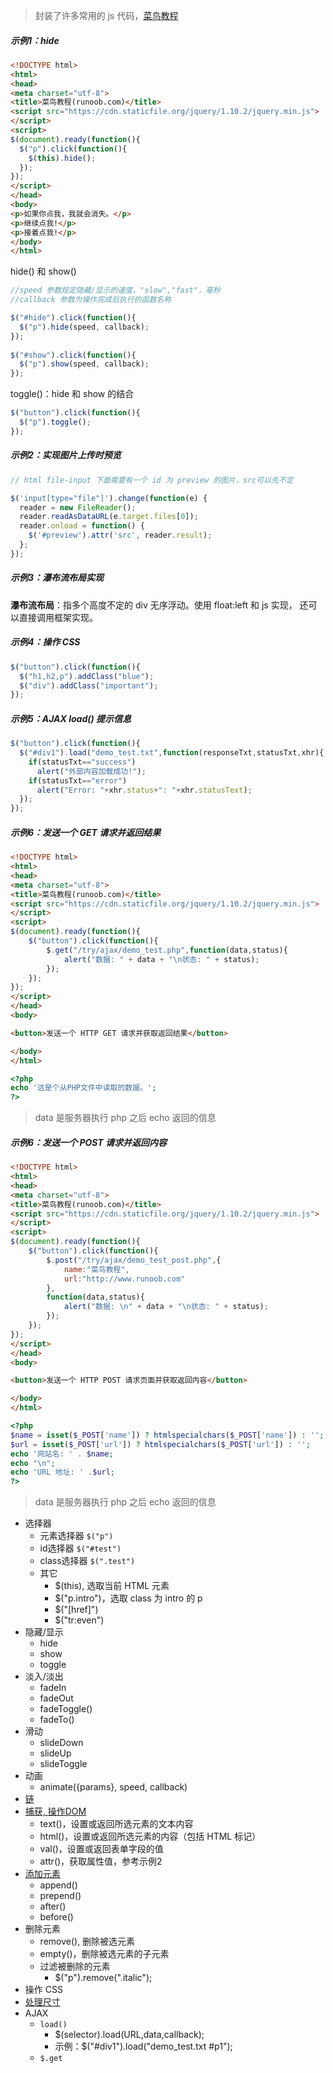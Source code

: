 >封装了许多常用的 js 代码，[菜鸟教程](https://www.runoob.com/jquery/jquery-tutorial.html)

##### 示例1：hide

```html
<!DOCTYPE html>
<html>
<head>
<meta charset="utf-8"> 
<title>菜鸟教程(runoob.com)</title> 
<script src="https://cdn.staticfile.org/jquery/1.10.2/jquery.min.js">
</script>
<script>
$(document).ready(function(){
  $("p").click(function(){
    $(this).hide();
  });
});
</script>
</head>
<body>
<p>如果你点我，我就会消失。</p>
<p>继续点我!</p>
<p>接着点我!</p>
</body>
</html>
```

hide() 和 show()

```js
//speed 参数规定隐藏/显示的速度，"slow","fast"，毫秒
//callback 参数为操作完成后执行的函数名称

$("#hide").click(function(){
  $("p").hide(speed, callback);
});
 
$("#show").click(function(){
  $("p").show(speed, callback);
});
```
toggle()：hide 和 show 的结合

```js
$("button").click(function(){
  $("p").toggle();
});
```

##### 示例2：实现图片上传时预览

```js
// html file-input 下面需要有一个 id 为 preview 的图片，src可以先不定

$('input[type="file"]').change(function(e) {
  reader = new FileReader();
  reader.readAsDataURL(e.target.files[0]);
  reader.onload = function() {
    $('#preview').attr('src', reader.result);
  };
});
```

##### 示例3：瀑布流布局实现

**瀑布流布局**：指多个高度不定的 div 无序浮动。使用 float:left 和 js 实现， 还可以直接调用框架实现。


##### 示例4：操作 CSS

```js
$("button").click(function(){
  $("h1,h2,p").addClass("blue");
  $("div").addClass("important");
});
```


##### 示例5：AJAX load() 提示信息

```js
$("button").click(function(){
  $("#div1").load("demo_test.txt",function(responseTxt,statusTxt,xhr){
    if(statusTxt=="success")
      alert("外部内容加载成功!");
    if(statusTxt=="error")
      alert("Error: "+xhr.status+": "+xhr.statusText);
  });
});
```

##### 示例6：发送一个 GET 请求并返回结果

```html
<!DOCTYPE html>
<html>
<head>
<meta charset="utf-8">
<title>菜鸟教程(runoob.com)</title>
<script src="https://cdn.staticfile.org/jquery/1.10.2/jquery.min.js">
</script>
<script>
$(document).ready(function(){
	$("button").click(function(){
		$.get("/try/ajax/demo_test.php",function(data,status){
			alert("数据: " + data + "\n状态: " + status);
		});
	});
});
</script>
</head>
<body>

<button>发送一个 HTTP GET 请求并获取返回结果</button>

</body>
</html>
```

```php
<?php
echo '这是个从PHP文件中读取的数据。';
?>
```

>data 是服务器执行 php 之后 echo 返回的信息



##### 示例6：发送一个 POST 请求并返回内容

```html
<!DOCTYPE html>
<html>
<head>
<meta charset="utf-8">
<title>菜鸟教程(runoob.com)</title>
<script src="https://cdn.staticfile.org/jquery/1.10.2/jquery.min.js">
</script>
<script>
$(document).ready(function(){
	$("button").click(function(){
		$.post("/try/ajax/demo_test_post.php",{
			name:"菜鸟教程",
			url:"http://www.runoob.com"
		},
		function(data,status){
			alert("数据: \n" + data + "\n状态: " + status);
		});
	});
});
</script>
</head>
<body>

<button>发送一个 HTTP POST 请求页面并获取返回内容</button>

</body>
</html>
```


```php
<?php
$name = isset($_POST['name']) ? htmlspecialchars($_POST['name']) : '';
$url = isset($_POST['url']) ? htmlspecialchars($_POST['url']) : '';
echo '网站名: ' . $name;
echo "\n";
echo 'URL 地址: ' .$url;
?>
```

>data 是服务器执行 php 之后 echo 返回的信息

- 选择器
  - 元素选择器 `$("p")`
  - id选择器 `$("#test")`
  - class选择器 `$(".test")`
  - 其它
    - $(this), 选取当前 HTML 元素
    - $("p.intro")，选取 class 为 intro 的 p
    - $("[href]")
    - $("tr:even")
- 隐藏/显示
  - hide
  - show
  - toggle
- 淡入/淡出
  - fadeIn
  - fadeOut
  - fadeToggle()
  - fadeTo()
- 滑动
  - slideDown
  - slideUp
  - slideToggle
- 动画
  - animate({params}, speed, callback)
- [链](https://www.runoob.com/jquery/jquery-chaining.html)
- [捕获, 操作DOM](https://www.runoob.com/jquery/jquery-dom-get.html)
  - text()，设置或返回所选元素的文本内容
  - html()，设置或返回所选元素的内容（包括 HTML 标记）
  - val()，设置或返回表单字段的值
  - attr()，获取属性值，参考示例2
- [添加元素](https://www.runoob.com/jquery/jquery-dom-add.html)
  - append()
  - prepend()
  - after()
  - before()
- 删除元素
  - remove(), 删除被选元素
  - empty()，删除被选元素的子元素
  - 过滤被删除的元素
    - $("p").remove(".italic");
- 操作 CSS
- [处理尺寸](https://www.runoob.com/jquery/jquery-dimensions.html)
- AJAX
  - `load()`
    - $(selector).load(URL,data,callback);
    - 示例：$("#div1").load("demo_test.txt #p1");
  - `$.get`